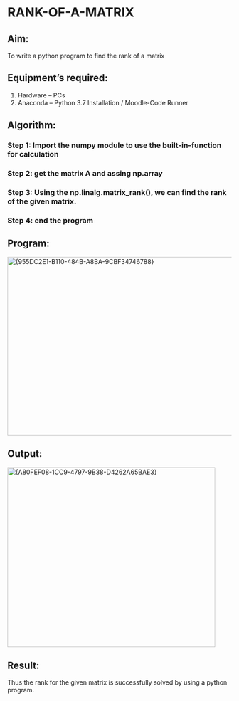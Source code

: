 # RANK-OF-A-MATRIX
## Aim:
To write a python program to find the rank of a matrix
## Equipment’s required:
1. 	Hardware – PCs
2. 	Anaconda – Python 3.7 Installation / Moodle-Code Runner
## Algorithm:
### Step 1: Import the numpy module to use the built-in-function for calculation 
### Step 2: get the matrix A and assing np.array
### Step 3: Using the np.linalg.matrix_rank(), we can find the rank of the given matrix.
### Step 4: end the program
## Program:
<img width="1280" height="401" alt="{955DC2E1-B110-484B-A8BA-9CBF34746788}" src="https://github.com/user-attachments/assets/f6366e7b-18c2-418d-a3ac-1da41ca12bee" />

## Output:
<img width="467" height="404" alt="{A80FEF08-1CC9-4797-9B38-D4262A65BAE3}" src="https://github.com/user-attachments/assets/b44865b1-80ff-4f36-81a0-4dc2cbec9340" />

## Result:
Thus the rank for the given matrix is successfully solved by  using a python program.

